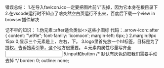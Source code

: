 错误总结：
1.在导入favicon.ico一定要把图片前“/”去掉，因为它本身在根目录下
2.在vscode运行时不知点了啥突然空白页运行不出来，百度后下载一个view in browser插件解决





记不牢的知识：
1.伪元素::after适合类似<>这些小图标
代码：.arrow-icon::after {
    content: "\e91e";
    font-family: 'icomoon';
    margin-left: 6px;
}
2.margin:9px 15px 0;显示三个元素是上，左右，下。
3.logo里首先放一个h1标签，目标是为了提权，告诉搜索引擎，这个地方很重要。
4.元素内属性尽量写齐全 <input type="search" name="" id="" />
5.input和button  /* 默认有灰色边框我们需要手动去掉 */
    border: 0;
    outline: none;